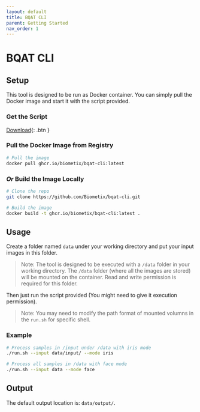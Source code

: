 ```yaml
---
layout: default
title: BQAT CLI
parent: Getting Started
nav_order: 1
---
```


# BQAT CLI

## Setup

This tool is designed to be run as Docker container. You can simply pull the Docker image and start it with the script provided.

### Get the Script

[Download](https://raw.githubusercontent.com/Biometix/bqat-cli/main/run.sh){: .btn }

### Pull the Docker Image from Registry

``` sh
# Pull the image
docker pull ghcr.io/biometix/bqat-cli:latest
```

### _Or_ Build the Image Locally

``` sh
# Clone the repo
git clone https://github.com/Biometix/bqat-cli.git

# Build the image
docker build -t ghcr.io/biometix/bqat-cli:latest .
```

## Usage

Create a folder named `data` under your working directory and put your input images in this folder.

> Note: The tool is designed to be executed with a `/data` folder in your working directory. The `/data` folder (where all the images are stored) will be mounted on the container. Read and write permission is required for this folder.

Then just run the script provided (You might need to give it execution permission).

> Note: You may need to modify the path format of mounted volumns in the `run.sh` for specific shell.

### Example

``` sh
# Process samples in /input under /data with iris mode
./run.sh --input data/input/ --mode iris

# Process all samples in /data with face mode
./run.sh --input data --mode face
```

## Output

The default output location is: `data/output/`.

